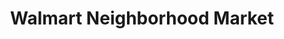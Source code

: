 ---
title: "Walmart Neighborhood Market"
url: /kissimmee/walmart-neighborhood-market/
shop: Supermarkt
---